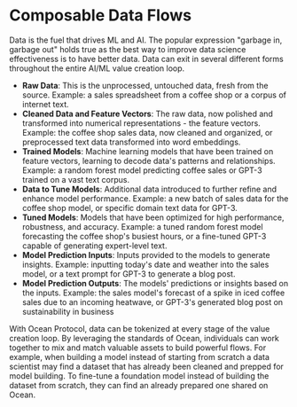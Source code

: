 # Composable Data Flows

Data is the fuel that drives ML and AI. The popular expression "garbage in, garbage out" holds true as the best way to improve data science effectiveness is to have better data. Data can exit in several different forms throughout the entire AI/ML value creation loop.&#x20;

* **Raw Data**: This is the unprocessed, untouched data, fresh from the source. Example: a sales spreadsheet from a coffee shop or a corpus of internet text.
* **Cleaned Data and Feature Vectors**: The raw data, now polished and transformed into numerical representations - the feature vectors. Example: the coffee shop sales data, now cleaned and organized, or preprocessed text data transformed into word embeddings.
* **Trained Models**: Machine learning models that have been trained on feature vectors, learning to decode data's patterns and relationships. Example: a random forest model predicting coffee sales or GPT-3 trained on a vast text corpus.
* **Data to Tune Models**: Additional data introduced to further refine and enhance model performance. Example: a new batch of sales data for the coffee shop model, or specific domain text data for GPT-3.
* **Tuned Models**: Models that have been optimized for high performance, robustness, and accuracy. Example: a tuned random forest model forecasting the coffee shop's busiest hours, or a fine-tuned GPT-3 capable of generating expert-level text.
* **Model Prediction Inputs**: Inputs provided to the models to generate insights. Example: inputting today's date and weather into the sales model, or a text prompt for GPT-3 to generate a blog post.
* **Model Prediction Outputs**: The models' predictions or insights based on the inputs. Example: the sales model's forecast of a spike in iced coffee sales due to an incoming heatwave, or GPT-3's generated blog post on sustainability in business



With Ocean Protocol, data can be tokenized at every stage of the value creation loop. By leveraging the standards of Ocean, individuals can work together to mix and match valuable assets to build powerful flows. For example, when building a model instead of starting from scratch a data scientist may find a dataset that has already been cleaned and prepped for model building. To fine-tune a foundation model instead of building the dataset from scratch, they can find an already prepared one shared on Ocean.






